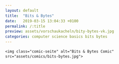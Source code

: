 ```yaml
---
layout: default
title:  "Bits & Bytes"
date:   2019-03-15 13:04:33 +0100
permalink: /:title
preview: assets/vorschaukacheln/bity-bytes-vk.jpg
categories: computer science basics bits bytes
---
```


<div class="post-images">

    <img class="comic-seite" alt="Bits & Bytes Comic" src="assets/comics/bits-bytes.jpg">

</div>
